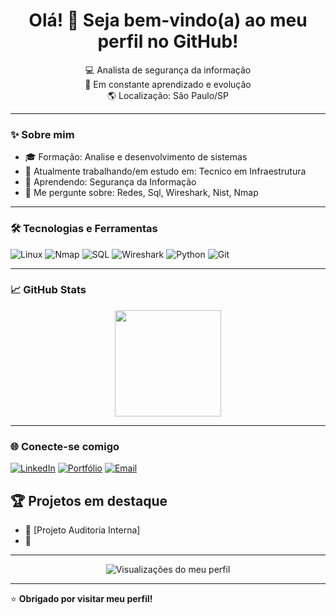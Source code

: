 <!-- Perfil README para GitHub -->

<h1 align="center">Olá! 👋 Seja bem-vindo(a) ao meu perfil no GitHub!</h1>

<p align="center">
  💻 Analista de segurança da informação <br>
  🚀 Em constante aprendizado e evolução <br>
  🌎 Localização: São Paulo/SP <br>
</p>

---

### ✨ Sobre mim

- 🎓 Formação: Analise e desenvolvimento de sistemas
- 🔭 Atualmente trabalhando/em estudo em: Tecnico em Infraestrutura
- 🌱 Aprendendo: Segurança da Informação
- 💬 Me pergunte sobre: Redes, Sql, Wireshark, Nist, Nmap

---

### 🛠️ Tecnologias e Ferramentas

![Linux](https://img.shields.io/badge/-Linux-FCC624?style=flat&logo=linux&logoColor=black)
![Nmap](https://img.shields.io/badge/-Nmap-005573?style=flat&logo=gnometerminal&logoColor=white)
![SQL](https://img.shields.io/badge/-SQL-4479A1?style=flat&logo=mysql&logoColor=white)
![Wireshark](https://img.shields.io/badge/-Wireshark-1679A7?style=flat&logo=wireshark&logoColor=white)
![Python](https://img.shields.io/badge/-Python-3776AB?style=flat&logo=python&logoColor=white)
![Git](https://img.shields.io/badge/-Git-F05032?style=flat&logo=git&logoColor=white)


---

### 📈 GitHub Stats

<div align="center">
  <img height="170em" src="https://github-readme-stats.vercel.app/api?username=raph-ms&show_icons=true&theme=github_dark" />
</div>

---

### 🌐 Conecte-se comigo

[![LinkedIn](https://img.shields.io/badge/-LinkedIn-0A66C2?style=flat&logo=linkedin&logoColor=white)](https://linkedin.com/in/raphaelmartins01)
[![Portfólio](https://img.shields.io/badge/-Portfólio-000?style=flat&logo=google-chrome&logoColor=white)](https://seuportfolio.com)
[![Email](https://img.shields.io/badge/-Email-D14836?style=flat&logo=gmail&logoColor=white)](mailto:raphaelmartinsdasilva222@hotmail.com)
## 🏆 Projetos em destaque

- 🔗 [Projeto Auditoria Interna]
- 🔗 

---

<p align="center">
  <img src="https://komarev.com/ghpvc/?username=Raph-ms&color=800080&label=Perfil%20Visualizado&style=for-the-badge" alt="Visualizações do meu perfil"/>
</p>

---

⭐️ **Obrigado por visitar meu perfil!**
